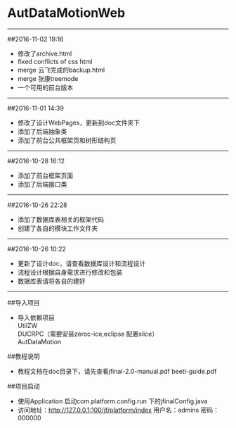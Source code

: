 
# AutDataMotionWeb

--------------------------------  
##2016-11-02 19:16  
* 修改了archive.html
* fixed conflicts of css html
* merge 云飞完成的backup.html
* merge 张康treemode
* 一个可用的前台版本

--------------------------------  
##2016-11-01 14:39  
* 修改了设计WebPages，更新到doc文件夹下
* 添加了后端抽象类
* 添加了前台公共框架页和树形结构页

--------------------------------  
##2016-10-28 16:12  
* 添加了前台框架页面
* 添加了后端接口类

--------------------------------  
##2016-10-26 22:28  
* 添加了数据库表相关的框架代码
* 创建了各自的模块工作文件夹

--------------------------------  
##2016-10-26 10:22
* 更新了设计doc，请查看数据库设计和流程设计
* 流程设计根据自身需求进行修改和包装
* 数据库表请将各自的建好

---------------------------------
##导入项目  
* 导入依赖项目  
UtilZW  
DUCRPC（需要安装zeroc-ice,eclipse 配置slice）  
AutDataMotion  

##教程说明
* 教程文档在doc目录下，请先查看jfinal-2.0-manual.pdf beetl-guide.pdf  

##项目启动
* 使用Application 启动com.platform.config.run 下的jfinalConfig.java
* 访问地址：http://127.0.0.1:100/jf/platform/index 用户名：admins 密码：000000